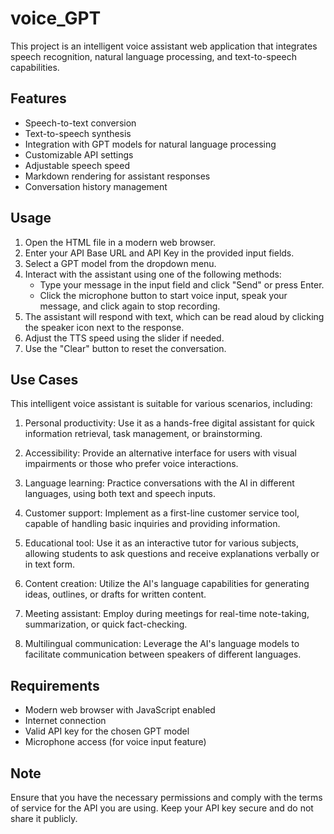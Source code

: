 # voice_GPT

This project is an intelligent voice assistant web application that integrates speech recognition, natural language processing, and text-to-speech capabilities.

## Features

- Speech-to-text conversion
- Text-to-speech synthesis
- Integration with GPT models for natural language processing
- Customizable API settings
- Adjustable speech speed
- Markdown rendering for assistant responses
- Conversation history management

## Usage

1. Open the HTML file in a modern web browser.
2. Enter your API Base URL and API Key in the provided input fields.
3. Select a GPT model from the dropdown menu.
4. Interact with the assistant using one of the following methods:
   - Type your message in the input field and click "Send" or press Enter.
   - Click the microphone button to start voice input, speak your message, and click again to stop recording.
5. The assistant will respond with text, which can be read aloud by clicking the speaker icon next to the response.
6. Adjust the TTS speed using the slider if needed.
7. Use the "Clear" button to reset the conversation.

## Use Cases

This intelligent voice assistant is suitable for various scenarios, including:

1. Personal productivity: Use it as a hands-free digital assistant for quick information retrieval, task management, or brainstorming.

2. Accessibility: Provide an alternative interface for users with visual impairments or those who prefer voice interactions.

3. Language learning: Practice conversations with the AI in different languages, using both text and speech inputs.

4. Customer support: Implement as a first-line customer service tool, capable of handling basic inquiries and providing information.

5. Educational tool: Use it as an interactive tutor for various subjects, allowing students to ask questions and receive explanations verbally or in text form.

6. Content creation: Utilize the AI's language capabilities for generating ideas, outlines, or drafts for written content.

7. Meeting assistant: Employ during meetings for real-time note-taking, summarization, or quick fact-checking.

8. Multilingual communication: Leverage the AI's language models to facilitate communication between speakers of different languages.

## Requirements

- Modern web browser with JavaScript enabled
- Internet connection
- Valid API key for the chosen GPT model
- Microphone access (for voice input feature)

## Note

Ensure that you have the necessary permissions and comply with the terms of service for the API you are using. Keep your API key secure and do not share it publicly.
